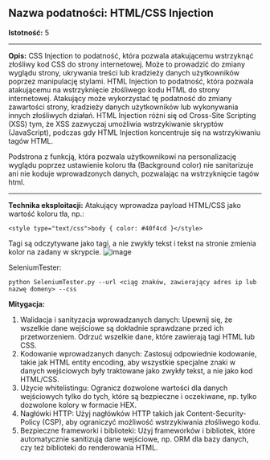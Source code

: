 ## Nazwa podatności: HTML/CSS Injection

**Istotność:** 5

---

**Opis:**
CSS Injection to podatność, która pozwala atakującemu wstrzyknąć złośliwy kod CSS do strony internetowej. Może to prowadzić do zmiany wyglądu strony, ukrywania treści lub kradzieży danych użytkowników poprzez manipulację stylami.
HTML Injection to podatność, która pozwala atakującemu na wstrzyknięcie złośliwego kodu HTML do strony internetowej. Atakujący może wykorzystać tę podatność do zmiany zawartości strony, kradzieży danych użytkowników lub wykonywania innych złośliwych działań. HTML Injection różni się od Cross-Site Scripting (XSS) tym, że XSS zazwyczaj umożliwia wstrzykiwanie skryptów (JavaScript), podczas gdy HTML Injection koncentruje się na wstrzykiwaniu tagów HTML.

Podstrona z funkcją, która pozwala użytkownikowi na personalizację wyglądu poprzez ustawienie koloru tła (Background color) nie sanitarizuje ani nie koduje wprowadzonych danych, pozwalając na wstrzyknięcie tagów html.

---

**Technika eksploitacji:**
Atakujący wprowadza payload HTML/CSS jako wartość koloru tła, np.:

`<style type="text/css">body { color: #40f4cd }</style>`

Tagi są odczytywane jako tagi, a nie zwykły tekst i tekst na stronie zmienia kolor na zadany w skrypcie.
![image](https://github.com/GrzechuG/PWR-CBE-BAW-mutillidae-2024/assets/56219452/35ebe69f-2ca5-4b3d-b322-4613bbf5b0e1)

SeleniumTester:
```
python SeleniumTester.py --url <ciąg znaków, zawierający adres ip lub nazwę domeny> --css
```


**Mitygacja:**
1. Walidacja i sanityzacja wprowadzanych danych: Upewnij się, że wszelkie dane wejściowe są dokładnie sprawdzane przed ich przetworzeniem. Odrzuć wszelkie dane, które zawierają tagi HTML lub CSS.
2. Kodowanie wprowadzanych danych: Zastosuj odpowiednie kodowanie, takie jak HTML entity encoding, aby wszystkie specjalne znaki w danych wejściowych były traktowane jako zwykły tekst, a nie jako kod HTML/CSS.
3. Użycie whitelistingu: Ogranicz dozwolone wartości dla danych wejściowych tylko do tych, które są bezpieczne i oczekiwane, np. tylko dozwolone kolory w formacie HEX.
4. Nagłówki HTTP: Użyj nagłówków HTTP takich jak Content-Security-Policy (CSP), aby ograniczyć możliwość wstrzykiwania złośliwego kodu.
5. Bezpieczne frameworki i biblioteki: Użyj frameworków i bibliotek, które automatycznie sanitizują dane wejściowe, np. ORM dla bazy danych, czy też biblioteki do renderowania HTML.
